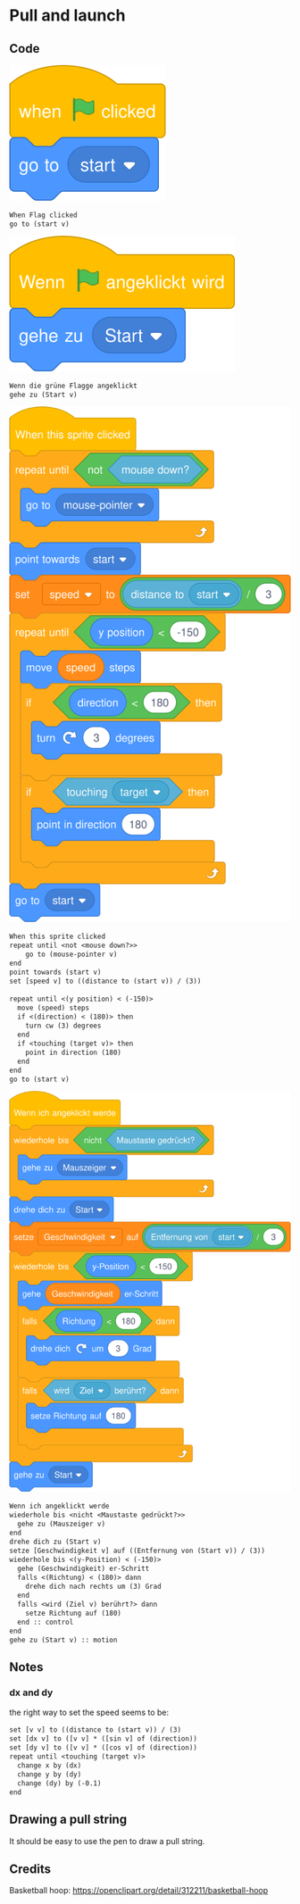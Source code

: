 # Pull and launch

## Code

![](images/green-flag-en.svg)

```
When Flag clicked
go to (start v)
```

![](images/green-flag-de.svg)

```
Wenn die grüne Flagge angeklickt
gehe zu (Start v)
```

![](images/on-clicked-full-en.svg)

```
When this sprite clicked
repeat until <not <mouse down?>>
    go to (mouse-pointer v)
end
point towards (start v)
set [speed v] to ((distance to (start v)) / (3))

repeat until <(y position) < (-150)>
  move (speed) steps
  if <(direction) < (180)> then
    turn cw (3) degrees
  end
  if <touching (target v)> then
    point in direction (180)
  end
end
go to (start v)
```

![](images/on-clicked-full-de.svg)

```
Wenn ich angeklickt werde
wiederhole bis <nicht <Maustaste gedrückt?>> 
  gehe zu (Mauszeiger v)
end
drehe dich zu (Start v)
setze [Geschwindigkeit v] auf ((Entfernung von (Start v)) / (3))
wiederhole bis <(y-Position) < (-150)> 
  gehe (Geschwindigkeit) er-Schritt
  falls <(Richtung) < (180)> dann 
    drehe dich nach rechts um (3) Grad
  end
  falls <wird (Ziel v) berührt?> dann 
    setze Richtung auf (180)
  end :: control
end
gehe zu (Start v) :: motion
```

## Notes

### dx and dy

the right way to set the speed seems to be:

```
set [v v] to ((distance to (start v)) / (3)
set [dx v] to ([v v] * ([sin v] of (direction))
set [dy v] to ([v v] * ([cos v] of (direction))
repeat until <touching (target v)>
  change x by (dx)
  change y by (dy)
  change (dy) by (-0.1)
end
```

## Drawing a pull string

It should be easy to use the pen to draw a pull string.

## Credits

Basketball hoop: https://openclipart.org/detail/312211/basketball-hoop
